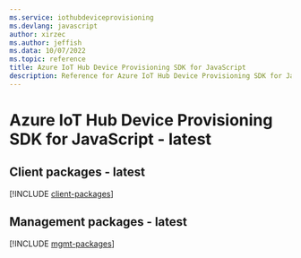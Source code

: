 ```yaml
---
ms.service: iothubdeviceprovisioning
ms.devlang: javascript
author: xirzec
ms.author: jeffish
ms.data: 10/07/2022
ms.topic: reference
title: Azure IoT Hub Device Provisioning SDK for JavaScript
description: Reference for Azure IoT Hub Device Provisioning SDK for JavaScript
---
```

# Azure IoT Hub Device Provisioning SDK for JavaScript - latest

## Client packages - latest
[!INCLUDE [client-packages](iot-hub-device-provisioning-client-index.md)]
## Management packages - latest
[!INCLUDE [mgmt-packages](iot-hub-device-provisioning-mgmt-index.md)]